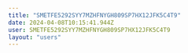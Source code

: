 ```yaml
---
title: "SMETFE5292SYY7MZHFNYGH809SP7HX12JFK5C4T9"
date: 2024-04-08T10:15:41.944Z
user: SMETFE5292SYY7MZHFNYGH809SP7HX12JFK5C4T9
layout: "users"
---
```

    